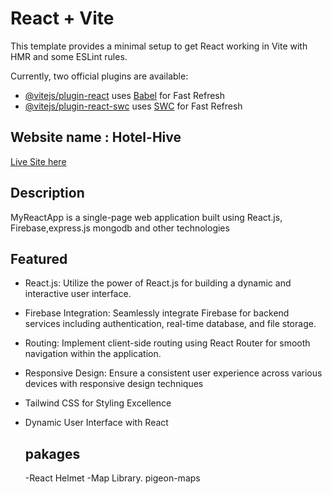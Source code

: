 # React + Vite

This template provides a minimal setup to get React working in Vite with HMR and some ESLint rules.

Currently, two official plugins are available:

- [@vitejs/plugin-react](https://github.com/vitejs/vite-plugin-react/blob/main/packages/plugin-react/README.md) uses [Babel](https://babeljs.io/) for Fast Refresh
- [@vitejs/plugin-react-swc](https://github.com/vitejs/vite-plugin-react-swc) uses [SWC](https://swc.rs/) for Fast Refresh


## Website name : Hotel-Hive

[Live Site here](http://www.example.com)

## Description
MyReactApp is a single-page web application built using React.js, Firebase,express.js mongodb and other technologies

## Featured

- React.js: Utilize the power of React.js for building a dynamic and interactive user interface.
- Firebase Integration: Seamlessly integrate Firebase for backend services including authentication, real-time database, and file storage. 
- Routing: Implement client-side routing using React Router for smooth navigation within the application.
- Responsive Design: Ensure a consistent user experience across various devices with responsive design techniques
- Tailwind CSS for Styling Excellence
- Dynamic User Interface with React

  ## pakages
  -React Helmet
  -Map Library. pigeon-maps
